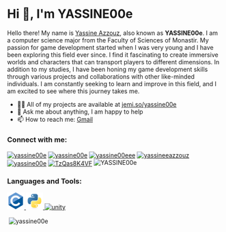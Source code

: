 <h1>Hi 👋, I'm YASSINE00e</h1>

Hello there! My name is [Yassine Azzouz](https://github.com/YASSINE00e), also known as <strong>YASSINE00e</strong>. I am a computer science major from the Faculty of Sciences of Monastir. My passion for game development started when I was very young and I have been exploring this field ever since. I find it fascinating to create immersive worlds and characters that can transport players to different dimensions. In addition to my studies, I have been honing my game development skills through various projects and collaborations with other like-minded individuals. I am constantly seeking to learn and improve in this field, and I am excited to see where this journey takes me.

- 👨‍💻 All of my projects are available at [jemi.so/yassine00e](jemi.so/yassine00e)
- 💬 Ask me about anything, I am happy to help
- 📫 How to reach me: <a href="mailto:yassine00e@gmail.com">Gmail</a>

<h3 align="left">Connect with me:</h3>
<p align="left">
<a href="https://twitter.com/yassine00e" target="blank"><img align="center" src="https://raw.githubusercontent.com/rahuldkjain/github-profile-readme-generator/master/src/images/icons/Social/twitter.svg" alt="yassine00e" height="30" width="40" /></a>
<a href="https://linkedin.com/in/yassine00e" target="blank"><img align="center" src="https://raw.githubusercontent.com/rahuldkjain/github-profile-readme-generator/master/src/images/icons/Social/linked-in-alt.svg" alt="yassine00e" height="30" width="40" /></a>
<a href="https://fb.com/yassine00eee" target="blank"><img align="center" src="https://raw.githubusercontent.com/rahuldkjain/github-profile-readme-generator/master/src/images/icons/Social/facebook.svg" alt="yassine00eee" height="30" width="40" /></a>
<a href="https://instagram.com/yassineeazzouz" target="blank"><img align="center" src="https://raw.githubusercontent.com/rahuldkjain/github-profile-readme-generator/master/src/images/icons/Social/instagram.svg" alt="yassineeazzouz" height="30" width="40" /></a>
<a href="https://www.youtube.com/c/yassine00e" target="blank"><img align="center" src="https://raw.githubusercontent.com/rahuldkjain/github-profile-readme-generator/master/src/images/icons/Social/youtube.svg" alt="yassine00e" height="30" width="40" /></a>
<a href="https://discord.gg/TzQas8K4VF" target="blank"><img align="center" src="https://raw.githubusercontent.com/rahuldkjain/github-profile-readme-generator/master/src/images/icons/Social/discord.svg" alt="TzQas8K4VF" height="30" width="40" /></a>
<img src="https://komarev.com/ghpvc/?username=yassine00e" alt="YASSINE00e" />
</p>

<h3 align="left">Languages and Tools:</h3>
<p align="left"> <a href="https://www.cprogramming.com/" target="_blank" rel="noreferrer"> <img src="https://raw.githubusercontent.com/devicons/devicon/master/icons/c/c-original.svg" alt="c" width="40" height="40"/> </a> <a href="https://www.python.org" target="_blank" rel="noreferrer"> <img src="https://raw.githubusercontent.com/devicons/devicon/master/icons/python/python-original.svg" alt="python" width="40" height="40"/> </a> <a href="https://unity.com/" target="_blank" rel="noreferrer"> <img src="https://www.vectorlogo.zone/logos/unity3d/unity3d-icon.svg" alt="unity" width="40" height="40"/> </a> </p>

<p>&nbsp;<img align="center" width="100%" height="170px" src="https://github-readme-stats.vercel.app/api?username=yassine00e&show_icons=true&locale=en&theme=dark" alt="yassine00e" /></p>
